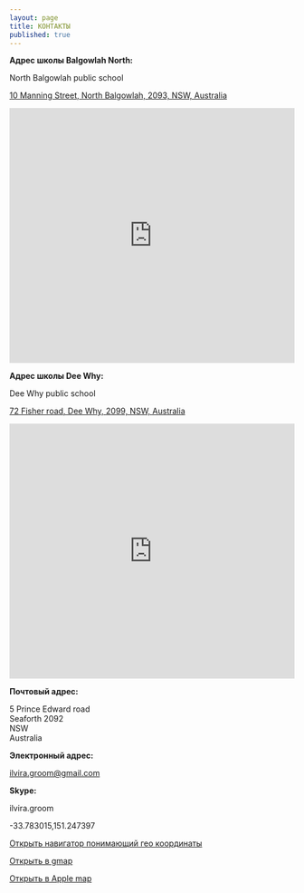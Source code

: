 ```yaml
---
layout: page
title: КОНТАКТЫ
published: true
---
```

**Адрес школы Balgowlah North:**

North Balgowlah public school

[10 Manning Street, North Balgowlah, 2093, NSW, Australia](http://maps.google.com/?q=LinguaPlay+Sydney)  

<iframe src="https://www.google.com/maps/embed?pb=!1m14!1m8!1m3!1d3316.1433336373957!2d151.2451651!3d-33.7827966!3m2!1i1024!2i768!4f13.1!3m3!1m2!1s0x6b12abce44a7f5bd%3A0xa9c8328ae5bc75cd!2sLinguaPlay+Sydney!5e0!3m2!1sen!2sau!4v1503901800203" 
  width="100%" height="450" frameborder="0" style="border:0" allowfullscreen>
</iframe>

**Адрес школы Dee Why:**

Dee Why public school

[72 Fisher road, Dee Why, 2099, NSW, Australia](http://maps.google.com/?q=72+Fisher+Rd,+Dee+Why+NSW+2099)  

<iframe src="https://www.google.com/maps/embed?pb=!1m18!1m12!1m3!1d3317.4659488306243!2d151.28455465127712!3d-33.74862338059487!2m3!1f0!2f0!3f0!3m2!1i1024!2i768!4f13.1!3m3!1m2!1s0x6b12aa81594bc1a5%3A0xfe75593a2d9644a2!2sDee+Why+Public+School!5e0!3m2!1sen!2sus!4v1496915426415"
  width="100%" height="450" frameborder="0" style="border:0" allowfullscreen>
</iframe>

**Почтовый адрес:**

5 Prince Edward road  
Seaforth 2092  
NSW  
Australia  

**Электронный адрес:**

[ilvira.groom@gmail.com](mailto:ilvira.groom@gmail.com)  


**Skype:**

ilvira.groom  



-33.783015,151.247397


[Открыть навигатор понимающий гео координаты](geo:-33.783015,151.247397)


[Открыть в gmap](http://maps.google.com/?q=-33.783015,151.247397)


[Открыть в Apple map](http://maps.apple.com/?daddr=-33.783015,151.247397)
